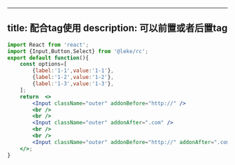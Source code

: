 <!--
 * @Description: 
 * @Author: linchaoting
 * @Date: 2020-11-13 16:16:51
 * @LastEditTime: 2021-03-03 15:36:52
-->
---
title: 配合tag使用
description: 可以前置或者后置tag
---
```jsx
import React from 'react';
import {Input,Button,Select} from '@leke/rc';
export default function(){
    const options=[
        {label:'1-1',value:'1-1'},
        {label:'1-2',value:'1-2'},
        {label:'1-3',value:'1-3'},
    ];
    return  <>
        <Input className="outer" addonBefore="http://" />
        <br />
        <br />
        <Input className="outer" addonAfter=".com" />
        <br />
        <br />
        <Input className="outer" addonBefore="http://" addonAfter=".com" />
    </>;
}
```